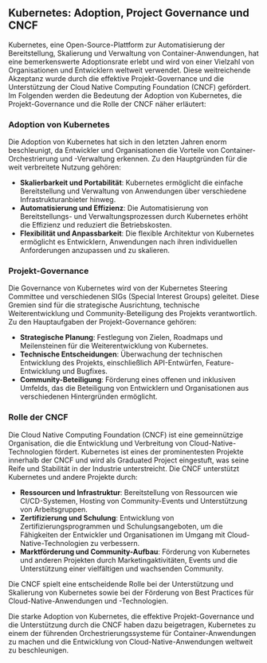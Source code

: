 ## Kubernetes: Adoption, Project Governance und CNCF

Kubernetes, eine Open-Source-Plattform zur Automatisierung der Bereitstellung, Skalierung und Verwaltung von Container-Anwendungen, hat eine bemerkenswerte Adoptionsrate erlebt und wird von einer Vielzahl von Organisationen und Entwicklern weltweit verwendet. Diese weitreichende Akzeptanz wurde durch die effektive Projekt-Governance und die Unterstützung der Cloud Native Computing Foundation (CNCF) gefördert. Im Folgenden werden die Bedeutung der Adoption von Kubernetes, die Projekt-Governance und die Rolle der CNCF näher erläutert:

### Adoption von Kubernetes

Die Adoption von Kubernetes hat sich in den letzten Jahren enorm beschleunigt, da Entwickler und Organisationen die Vorteile von Container-Orchestrierung und -Verwaltung erkennen. Zu den Hauptgründen für die weit verbreitete Nutzung gehören:

- **Skalierbarkeit und Portabilität**: Kubernetes ermöglicht die einfache Bereitstellung und Verwaltung von Anwendungen über verschiedene Infrastrukturanbieter hinweg.
- **Automatisierung und Effizienz**: Die Automatisierung von Bereitstellungs- und Verwaltungsprozessen durch Kubernetes erhöht die Effizienz und reduziert die Betriebskosten.
- **Flexibilität und Anpassbarkeit**: Die flexible Architektur von Kubernetes ermöglicht es Entwicklern, Anwendungen nach ihren individuellen Anforderungen anzupassen und zu skalieren.

### Projekt-Governance

Die Governance von Kubernetes wird von der Kubernetes Steering Committee und verschiedenen SIGs (Special Interest Groups) geleitet. Diese Gremien sind für die strategische Ausrichtung, technische Weiterentwicklung und Community-Beteiligung des Projekts verantwortlich. Zu den Hauptaufgaben der Projekt-Governance gehören:

- **Strategische Planung**: Festlegung von Zielen, Roadmaps und Meilensteinen für die Weiterentwicklung von Kubernetes.
- **Technische Entscheidungen**: Überwachung der technischen Entwicklung des Projekts, einschließlich API-Entwürfen, Feature-Entwicklung und Bugfixes.
- **Community-Beteiligung**: Förderung eines offenen und inklusiven Umfelds, das die Beteiligung von Entwicklern und Organisationen aus verschiedenen Hintergründen ermöglicht.

### Rolle der CNCF

Die Cloud Native Computing Foundation (CNCF) ist eine gemeinnützige Organisation, die die Entwicklung und Verbreitung von Cloud-Native-Technologien fördert. Kubernetes ist eines der prominentesten Projekte innerhalb der CNCF und wird als Graduated Project eingestuft, was seine Reife und Stabilität in der Industrie unterstreicht. Die CNCF unterstützt Kubernetes und andere Projekte durch:

- **Ressourcen und Infrastruktur**: Bereitstellung von Ressourcen wie CI/CD-Systemen, Hosting von Community-Events und Unterstützung von Arbeitsgruppen.
- **Zertifizierung und Schulung**: Entwicklung von Zertifizierungsprogrammen und Schulungsangeboten, um die Fähigkeiten der Entwickler und Organisationen im Umgang mit Cloud-Native-Technologien zu verbessern.
- **Marktförderung und Community-Aufbau**: Förderung von Kubernetes und anderen Projekten durch Marketingaktivitäten, Events und die Unterstützung einer vielfältigen und wachsenden Community.

Die CNCF spielt eine entscheidende Rolle bei der Unterstützung und Skalierung von Kubernetes sowie bei der Förderung von Best Practices für Cloud-Native-Anwendungen und -Technologien.

Die starke Adoption von Kubernetes, die effektive Projekt-Governance und die Unterstützung durch die CNCF haben dazu beigetragen, Kubernetes zu einem der führenden Orchestrierungssysteme für Container-Anwendungen zu machen und die Entwicklung von Cloud-Native-Anwendungen weltweit zu beschleunigen.
